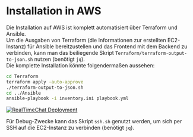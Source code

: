 # Installation in AWS

Die Installation auf AWS ist komplett automatisiert über Terraform und Ansible.  
Um die Ausgaben von Terraform (die Informationen zur erstellten EC2-Instanz) für Ansible bereitzustellen und das Frontend mit dem Backend zu verbinden, kann man das beiliegende Skript `Terraform/terraform-output-to-json.sh` nutzen (benötigt `jq`).  
Die komplette Installation könnte folgendermaßen aussehen:

```bash
cd Terraform
terraform apply -auto-approve
./terraform-output-to-json.sh
cd ../Ansible
ansible-playbook -i inventory.ini playbook.yml
```

[![RealTimeChat Deployment](https://img.youtube.com/vi/_ZwR-pFpX_8/0.jpg)](https://www.youtube.com/watch?v=_ZwR-pFpX_8)

Für Debug-Zwecke kann das Skript `ssh.sh` genutzt werden, um sich per SSH auf die EC2-Instanz zu verbinden (benötigt `jq`).
